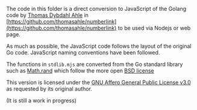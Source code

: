 The code in this folder is a direct conversion to JavaScript of the Golang code by 
[Thomas Dybdahl Ahle](https://github.com/thomasahle) in
[https://github.com/thomasahle/numberlink](https://github.com/thomasahle/numberlink)
to be used via Nodejs or web page.

As much as possible, the JavaScript code follows the layout of the original Go code.
JavaScript naming conventions have been followed.

The functions in `stdlib.mjs` are converted from the Go standard library such as [Math.rand](https://cs.opensource.google/go/go/+/master:src/math/rand/rand.go) which follow the more open [BSD license](https://cs.opensource.google/go/go/+/master:LICENSE)

This version is licensed under the [GNU Affero General Public License v3.0](https://github.com/thomasahle/numberlink/blob/master/LICENSE) as requested by its original author.

(It is still a work in progress)